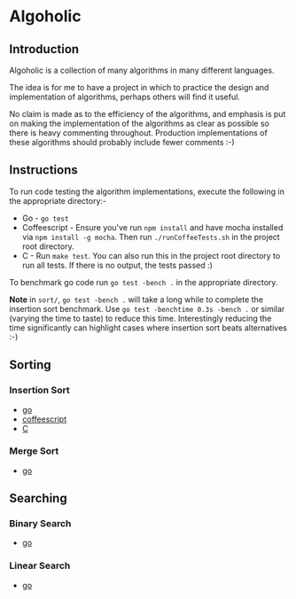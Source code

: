 # Algoholic #

## Introduction ##

Algoholic is a collection of many algorithms in many different languages.

The idea is for me to have a project in which to practice the design and implementation of
algorithms, perhaps others will find it useful.

No claim is made as to the efficiency of the algorithms, and emphasis is put on making the
implementation of the algorithms as clear as possible so there is heavy commenting
throughout. Production implementations of these algorithms should probably include fewer
comments :-)

## Instructions ##

To run code testing the algorithm implementations, execute the following in the appropriate
directory:-

* Go - `go test`
* Coffeescript - Ensure you've run `npm install` and have mocha installed via `npm install -g mocha`. Then run `./runCoffeeTests.sh` in the project root directory.
* C - Run `make test`. You can also run this in the project root directory to run all tests. If there is no output, the tests passed :)

To benchmark go code run `go test -bench .` in the appropriate directory.

__Note__ in `sort/`, `go test -bench .` will take a long while to complete the insertion sort
benchmark. Use `go test -benchtime 0.3s -bench .` or similar (varying the time to taste) to
reduce this time. Interestingly reducing the time significantly can highlight cases where
insertion sort beats alternatives :-)

## Sorting ##

### Insertion Sort ###

* [go][isort_go]
* [coffeescript][isort_cs]
* [C][isort_c]

### Merge Sort ###

* [go][msort_go]

## Searching ##

### Binary Search ###

* [go][bsearch_go]

### Linear Search ###

* [go][lsearch_go]

[isort_go]:/sort/isort.go
[isort_cs]:/sort/isort.coffee
[isort_c]:/sort/isort.c

[msort_go]:/sort/msort.go

[bsearch_go]:/search/bsearch.go

[lsearch_go]:/search/lsearch.go

